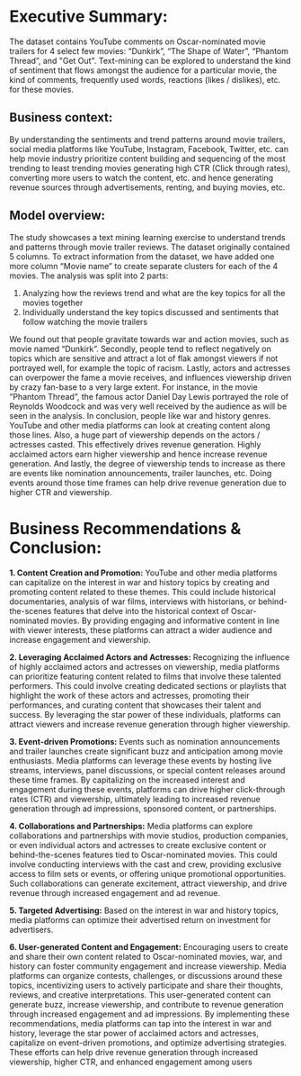 # Executive Summary:

The dataset contains YouTube comments on Oscar-nominated movie trailers for 4 select few 
movies: “Dunkirk”, “The Shape of Water”, “Phantom Thread”, and "Get Out". Text-mining can be 
explored to understand the kind of sentiment that flows amongst the audience for a particular movie, the 
kind of comments, frequently used words, reactions (likes / dislikes), etc. for these movies.

## Business context:

By understanding the sentiments and trend patterns around movie trailers, social media platforms like 
YouTube, Instagram, Facebook, Twitter, etc. can help movie industry prioritize content building and 
sequencing of the most trending to least trending movies generating high CTR (Click through rates), 
converting more users to watch the content, etc. and hence generating revenue sources through 
advertisements, renting, and buying movies, etc.

## Model overview:

The study showcases a text mining learning exercise to understand trends and patterns through movie 
trailer reviews. The dataset originally contained 5 columns. To extract information from the dataset, we 
have added one more column “Movie name” to create separate clusters for each of the 4 movies. 
The analysis was split into 2 parts:
1. Analyzing how the reviews trend and what are the key topics for all the movies together 
2. Individually understand the key topics discussed and sentiments that follow watching the movie 
trailers

We found out that people gravitate towards war and action movies, such as movie named “Dunkirk”.
Secondly, people tend to reflect negatively on topics which are sensitive and attract a lot of flak amongst 
viewers if not portrayed well, for example the topic of racism. Lastly, actors and actresses can overpower 
the fame a movie receives, and influences viewership driven by crazy fan-base to a very large extent. 
For instance, in the movie “Phantom Thread”, the famous actor Daniel Day Lewis portrayed the role of
Reynolds Woodcock and was very well received by the audience as will be seen in the analysis.
In conclusion, people like war and history genres. YouTube and other media platforms can look at 
creating content along those lines. Also, a huge part of viewership depends on the actors / actresses
casted. This effectively drives revenue generation. Highly acclaimed actors earn higher viewership and 
hence increase revenue generation. And lastly, the degree of viewership tends to increase as there are 
events like nomination announcements, trailer launches, etc. Doing events around those time frames can 
help drive revenue generation due to higher CTR and viewership.


# Business Recommendations & Conclusion:

**1. Content Creation and Promotion:** YouTube and other media platforms can capitalize on the 
interest in war and history topics by creating and promoting content related to these themes. This could 
include historical documentaries, analysis of war films, interviews with historians, or behind-the-scenes 
features that delve into the historical context of Oscar-nominated movies. By providing engaging and 
informative content in line with viewer interests, these platforms can attract a wider audience and 
increase engagement and viewership.

**2. Leveraging Acclaimed Actors and Actresses:** Recognizing the influence of highly acclaimed 
actors and actresses on viewership, media platforms can prioritize featuring content related to films that 
involve these talented performers. This could involve creating dedicated sections or playlists that 
highlight the work of these actors and actresses, promoting their performances, and curating content that 
showcases their talent and success. By leveraging the star power of these individuals, platforms can 
attract viewers and increase revenue generation through higher viewership.

**3. Event-driven Promotions:** Events such as nomination announcements and trailer launches create 
significant buzz and anticipation among movie enthusiasts. Media platforms can leverage these events 
by hosting live streams, interviews, panel discussions, or special content releases around these time 
frames. By capitalizing on the increased interest and engagement during these events, platforms can 
drive higher click-through rates (CTR) and viewership, ultimately leading to increased revenue 
generation through ad impressions, sponsored content, or partnerships.

**4. Collaborations and Partnerships:** Media platforms can explore collaborations and partnerships 
with movie studios, production companies, or even individual actors and actresses to create exclusive 
content or behind-the-scenes features tied to Oscar-nominated movies. This could involve conducting 
interviews with the cast and crew, providing exclusive access to film sets or events, or offering unique 
promotional opportunities. Such collaborations can generate excitement, attract viewership, and drive 
revenue through increased engagement and ad revenue.

**5. Targeted Advertising:** Based on the interest in war and history topics, media platforms can optimize 
their advertised return on investment for advertisers.

**6. User-generated Content and Engagement:** Encouraging users to create and share their own 
content related to Oscar-nominated movies, war, and history can foster community engagement and 
increase viewership. Media platforms can organize contests, challenges, or discussions around these 
topics, incentivizing users to actively participate and share their thoughts, reviews, and creative 
interpretations. This user-generated content can generate buzz, increase viewership, and contribute to 
revenue generation through increased engagement and ad impressions.
By implementing these recommendations, media platforms can tap into the interest in war and history, 
leverage the star power of acclaimed actors and actresses, capitalize on event-driven promotions, and 
optimize advertising strategies. These efforts can help drive revenue generation through increased 
viewership, higher CTR, and enhanced engagement among users